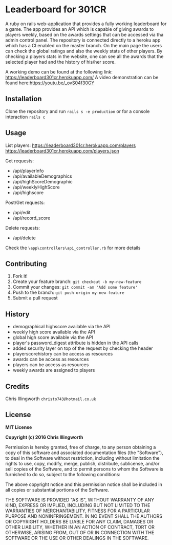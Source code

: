# Leaderboard for 301CR
A ruby on rails web-application that provides a fully working leaderboard for a game. The app provides an API which is capable 
of giving awards to players weekly, based on the awards settings that can be accessed via tha admin control panel.
The repository is connected directly to a heroku app which has a CI enabled on the master branch. On the main page
the users can check the global ratings and also the weekly stats of other players. By checking a players stats in the 
website, one can see all the awards that the selected player had and the history of his/her score.

A working demo can be found at the following link: https://leaderboard301cr.herokuapp.com/
A video demonstration can be found here:https://youtu.be/_ovS04f30GY


## Installation
Clone the repository and run `rails s -e production` or for a console interaction `rails c`


## Usage
List players:
https://leaderboard301cr.herokuapp.com/players
https://leaderboard301cr.herokuapp.com/players.json

Get requests:
- /api/playerInfo
- /api/availableDemographics
- /api/highScoreDemographic
- /api/weeklyHighScore
- /api/highscore

Post/Get requests:
- /api/edit
- /api/record_score

Delete requests:
- /api/delete

Check the `\app\controllers\api_controller.rb` for more details

## Contributing
1. Fork it!
2. Create your feature branch: `git checkout -b my-new-feature`
3. Commit your changes: `git commit -am 'Add some feature'`
4. Push to the branch: `git push origin my-new-feature`
5. Submit a pull request 

## History
- demographical highscore available via the API
- weekly high score available via the API
- global high score available via the API
- player's password_digest attribute is hidden in the API calls
- added security layer on top of the request by checking the header
- playerscorehistory can be access as resources
- awards can be access as resources
- players can be access as resources
- weekly awards are assigned to players
## Credits
Chris Illingworth `christo743@hotmail.co.uk`

## License
**MIT License**

**Copyright (c) 2016 Chris Illingworth**

Permission is hereby granted, free of charge, to any person obtaining a copy
of this software and associated documentation files (the "Software"), to deal
in the Software without restriction, including without limitation the rights
to use, copy, modify, merge, publish, distribute, sublicense, and/or sell
copies of the Software, and to permit persons to whom the Software is
furnished to do so, subject to the following conditions:

The above copyright notice and this permission notice shall be included in all
copies or substantial portions of the Software.

THE SOFTWARE IS PROVIDED "AS IS", WITHOUT WARRANTY OF ANY KIND, EXPRESS OR
IMPLIED, INCLUDING BUT NOT LIMITED TO THE WARRANTIES OF MERCHANTABILITY,
FITNESS FOR A PARTICULAR PURPOSE AND NONINFRINGEMENT. IN NO EVENT SHALL THE
AUTHORS OR COPYRIGHT HOLDERS BE LIABLE FOR ANY CLAIM, DAMAGES OR OTHER
LIABILITY, WHETHER IN AN ACTION OF CONTRACT, TORT OR OTHERWISE, ARISING FROM,
OUT OF OR IN CONNECTION WITH THE SOFTWARE OR THE USE OR OTHER DEALINGS IN THE
SOFTWARE.
